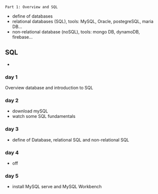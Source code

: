 `Part 1: Overview and SQL`
- define of databases
- relational databases (SQL), tools: MySQL, Oracle, postegreSQL, maria DB...
- non-relational database (noSQL), tools: mongo DB, dynamoDB, firebase...
## SQL
- 

### day 1
Overview database and introduction to SQL
### day 2
- download mySQL
- watch some SQL fundamentals 
### day 3
- define of Database, relational SQL and non-relational SQL
### day 4
- off
### day 5
- install MySQL serve and MySQL Workbench
